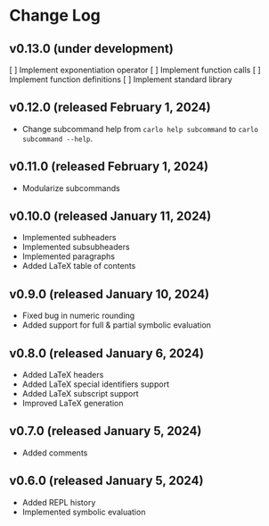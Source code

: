 # Change Log

## v0.13.0 (under development)

[ ] Implement exponentiation operator
[ ] Implement function calls
[ ] Implement function definitions
[ ] Implement standard library

## v0.12.0 (released February 1, 2024)

- Change subcommand help from `carlo help subcommand` to `carlo subcommand --help`.

## v0.11.0 (released February 1, 2024)

- Modularize subcommands

## v0.10.0 (released January 11, 2024)

- Implemented subheaders
- Implemented subsubheaders
- Implemented paragraphs
- Added LaTeX table of contents

## v0.9.0 (released January 10, 2024)

- Fixed bug in numeric rounding
- Added support for full & partial symbolic evaluation

## v0.8.0 (released January 6, 2024)

- Added LaTeX headers
- Added LaTeX special identifiers support
- Added LaTeX subscript support
- Improved LaTeX generation

## v0.7.0 (released January 5, 2024)

- Added comments

## v0.6.0 (released January 5, 2024)

- Added REPL history
- Implemented symbolic evaluation
